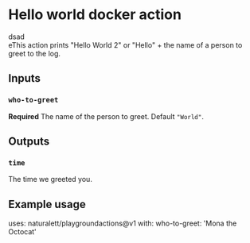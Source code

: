 # Hello world docker action
dsad\
eThis action prints "Hello World 2" or "Hello" + the name of a person to greet to the log.

## Inputs

### `who-to-greet`

**Required** The name of the person to greet. Default `"World"`.

## Outputs

### `time`

The time we greeted you.

## Example usage

uses: naturalett/playgroundactions@v1
with:
  who-to-greet: 'Mona the Octocat'
